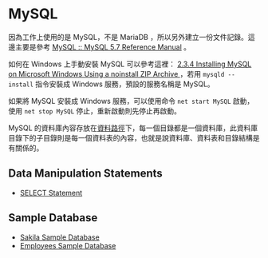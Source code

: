 # MySQL

因為工作上使用的是 MySQL，不是 MariaDB ，所以另外建立一份文件記錄。這邊主要是參考 [MySQL :: MySQL 5.7 Reference Manual](https://dev.mysql.com/doc/refman/5.7/en/) 。

如何在 Windows 上手動安裝 MySQL 可以參考這裡： [2.3.4 Installing MySQL on Microsoft Windows Using a noinstall ZIP Archive
](https://dev.mysql.com/doc/refman/5.7/en/windows-install-archive.html)，若用 `mysqld --install` 指令安裝成 Windows 服務，預設的服務名稱是 MySQL。

如果將 MySQL 安裝成 Windows 服務，可以使用命令 `net start MySQL` 啟動，使用 `net stop MySQL` 停止，重新啟動則先停止再啟動。

MySQL 的資料庫內容存放在[資料路徑](https://dev.mysql.com/doc/refman/5.7/en/data-directory.html)下，每一個目錄都是一個資料庫，此資料庫目錄下的子目錄則是每一個資料表的內容，也就是說資料庫、資料表和目錄結構是有關係的。



## Data Manipulation Statements

* [SELECT Statement](https://dev.mysql.com/doc/refman/5.7/en/select.html)


## Sample Database

* [Sakila Sample Database](https://dev.mysql.com/doc/sakila/en/sakila-introduction.html)
* [Employees Sample Database](https://dev.mysql.com/doc/employee/en/)

